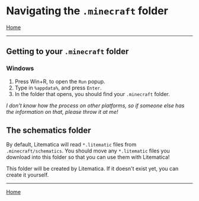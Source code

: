 # Navigating the `.minecraft` folder

[Home](../home.md)

---

## Getting to your `.minecraft` folder

### Windows
1. Press Win+R, to open the `Run` popup.
2. Type in `%appdata%`, and press `Enter`.
3. In the folder that opens, you should find your `.minecraft` folder.

_I don't know how the process on other platforms, so if someone else has the information on that, please throw it at me!_

## The schematics folder
By default, Litematica will read `*.litematic` files from `.minecraft/schematics`. You should move any `*.litematic` files you download into this folder so that you can use them with Litematica!

This folder will be created by Litematica. If it doesn't exist yet, you can create it yourself.

---

[Home](../home.md)